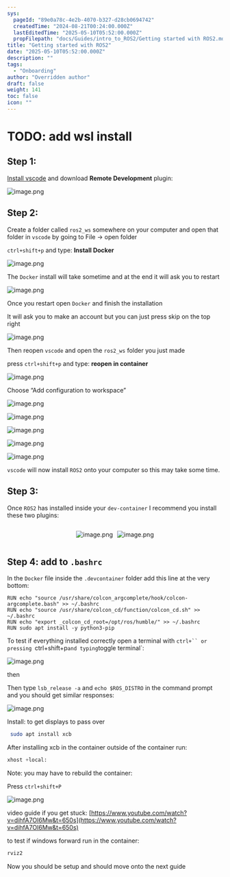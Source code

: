 ```yaml
---
sys:
  pageId: "89e0a78c-4e2b-4070-b327-d28cb0694742"
  createdTime: "2024-08-21T00:24:00.000Z"
  lastEditedTime: "2025-05-10T05:52:00.000Z"
  propFilepath: "docs/Guides/intro_to_ROS2/Getting started with ROS2.md"
title: "Getting started with ROS2"
date: "2025-05-10T05:52:00.000Z"
description: ""
tags:
  - "Onboarding"
author: "Overridden author"
draft: false
weight: 141
toc: false
icon: ""
---
```


# TODO: add wsl install

## Step 1:

[Install vscode](https://code.visualstudio.com/download) and download **Remote Development** plugin:

![image.png](https://prod-files-secure.s3.us-west-2.amazonaws.com/d518164a-d88e-44d1-a4ee-3adb3bd8bce0/efb52993-1881-4a40-b95e-6f020334f022/image.png?X-Amz-Algorithm=AWS4-HMAC-SHA256&X-Amz-Content-Sha256=UNSIGNED-PAYLOAD&X-Amz-Credential=ASIAZI2LB466ZIA6GMQL%2F20250612%2Fus-west-2%2Fs3%2Faws4_request&X-Amz-Date=20250612T022954Z&X-Amz-Expires=3600&X-Amz-Security-Token=IQoJb3JpZ2luX2VjEAsaCXVzLXdlc3QtMiJIMEYCIQC25hgTXAoDfrjAjwMFILX8yGoPpimcrohwwGHWU8B2%2FgIhAOw%2F%2FnG6P0%2Fiy9Zly8RPmK3RlYRETbTqUQROJOC9Pif4KogECOP%2F%2F%2F%2F%2F%2F%2F%2F%2F%2FwEQABoMNjM3NDIzMTgzODA1IgylyhLMZyVGhF4T3yMq3AMxweoLuc7j9BErRH3Bgh3azQmYw%2BICviIJYg93XqEP0npfJSa5dqyh45xrCZa4nyjCTI7AfZSZYKAIa26xu2OBOH7CSM4rw%2Bd686jvT6VQyMHrN21O0IdTARnHuWQXZYFhUUcluo8seeIwXN1ydJh%2F4GTemMjcfry%2BuD7cAnISHfPsv6s%2FLifANEM3Rt7GrrHwUli77DCAV4CPjY2qFU%2BviER8RME%2BjEbY3t1aerTRdvOXrbN81iLmrJPcl5WG2w%2B8pofsmzBdfISLWj%2BitQ8nB8rMCOsYj%2FzeCx%2FVJHw4BfE4QMaYW5wCKv3MaQEpFsB9knLuvdSv4ZzVpkS172ExufPydEn6YlOQY%2FYMNhnD4K06361pphTRc%2BqMiskBRybHX5vf6OliVL4qO7yf77bpvFr4VXXN7trPx8bAXKXAz3D%2FtlKxbEl5LZZRNiub%2B99RcjkJKX3I6mnuwk03KypQRKYq2k9lQfMnSclDZ%2B67ynN6kp1ibNVsRTg%2FxlMARDhmfiyvJkb8hZPJbsiVAJFvbOMh3%2BQQuyy7XJO6iqj7hzVQH8ZfW1zLcrRADS3VQiXjr5EXJmkkN6EiWQoBdohMR9qN%2Fh1i2yBmtJOLmy9rAu9O%2FaK5yaEPX6tKzzDc8ajCBjqkASb64HIXuKjgbMsgfO%2BIcaniFaaVaXXfyetHp9ksW6bsAwsn29FxZzchBm9d4%2FuQs2zJqH7jK4gUL5h%2BqT2F5fc6NxOcueklIwlLwW9%2BBp4mNldU%2BpNENG%2BO%2FeswtyOx4ESKMP8YPxjKZYN9IFbbuk2jDXDalpgGUFjeYLl8exjQTP5MYFdtbywmSWJC6R8etWx9W2gWlWVCvC7p8FgD%2BJAOWMlx&X-Amz-Signature=7c9c951e8b8d21e1feebc73764073d4dc3adec0f9bc8c3c1fa8a09407f71176c&X-Amz-SignedHeaders=host&x-amz-checksum-mode=ENABLED&x-id=GetObject)

## Step 2:

Create a folder called `ros2_ws` somewhere on your computer and open that folder in `vscode` by going to File → open folder 

`ctrl+shift+p` and type: **Install Docker**

![image.png](https://prod-files-secure.s3.us-west-2.amazonaws.com/d518164a-d88e-44d1-a4ee-3adb3bd8bce0/2269dc0e-1cd5-47ff-bceb-c04ad9b2eab0/image.png?X-Amz-Algorithm=AWS4-HMAC-SHA256&X-Amz-Content-Sha256=UNSIGNED-PAYLOAD&X-Amz-Credential=ASIAZI2LB466ZIA6GMQL%2F20250612%2Fus-west-2%2Fs3%2Faws4_request&X-Amz-Date=20250612T022954Z&X-Amz-Expires=3600&X-Amz-Security-Token=IQoJb3JpZ2luX2VjEAsaCXVzLXdlc3QtMiJIMEYCIQC25hgTXAoDfrjAjwMFILX8yGoPpimcrohwwGHWU8B2%2FgIhAOw%2F%2FnG6P0%2Fiy9Zly8RPmK3RlYRETbTqUQROJOC9Pif4KogECOP%2F%2F%2F%2F%2F%2F%2F%2F%2F%2FwEQABoMNjM3NDIzMTgzODA1IgylyhLMZyVGhF4T3yMq3AMxweoLuc7j9BErRH3Bgh3azQmYw%2BICviIJYg93XqEP0npfJSa5dqyh45xrCZa4nyjCTI7AfZSZYKAIa26xu2OBOH7CSM4rw%2Bd686jvT6VQyMHrN21O0IdTARnHuWQXZYFhUUcluo8seeIwXN1ydJh%2F4GTemMjcfry%2BuD7cAnISHfPsv6s%2FLifANEM3Rt7GrrHwUli77DCAV4CPjY2qFU%2BviER8RME%2BjEbY3t1aerTRdvOXrbN81iLmrJPcl5WG2w%2B8pofsmzBdfISLWj%2BitQ8nB8rMCOsYj%2FzeCx%2FVJHw4BfE4QMaYW5wCKv3MaQEpFsB9knLuvdSv4ZzVpkS172ExufPydEn6YlOQY%2FYMNhnD4K06361pphTRc%2BqMiskBRybHX5vf6OliVL4qO7yf77bpvFr4VXXN7trPx8bAXKXAz3D%2FtlKxbEl5LZZRNiub%2B99RcjkJKX3I6mnuwk03KypQRKYq2k9lQfMnSclDZ%2B67ynN6kp1ibNVsRTg%2FxlMARDhmfiyvJkb8hZPJbsiVAJFvbOMh3%2BQQuyy7XJO6iqj7hzVQH8ZfW1zLcrRADS3VQiXjr5EXJmkkN6EiWQoBdohMR9qN%2Fh1i2yBmtJOLmy9rAu9O%2FaK5yaEPX6tKzzDc8ajCBjqkASb64HIXuKjgbMsgfO%2BIcaniFaaVaXXfyetHp9ksW6bsAwsn29FxZzchBm9d4%2FuQs2zJqH7jK4gUL5h%2BqT2F5fc6NxOcueklIwlLwW9%2BBp4mNldU%2BpNENG%2BO%2FeswtyOx4ESKMP8YPxjKZYN9IFbbuk2jDXDalpgGUFjeYLl8exjQTP5MYFdtbywmSWJC6R8etWx9W2gWlWVCvC7p8FgD%2BJAOWMlx&X-Amz-Signature=e239cebab432e912fc755a1263538c5cd679283955b809ec7a168605258f9e45&X-Amz-SignedHeaders=host&x-amz-checksum-mode=ENABLED&x-id=GetObject)

The `Docker` install will take sometime and at the end it will ask you to restart

![image.png](https://prod-files-secure.s3.us-west-2.amazonaws.com/d518164a-d88e-44d1-a4ee-3adb3bd8bce0/ed233f78-be33-4b1f-b89c-9c346c0e961e/image.png?X-Amz-Algorithm=AWS4-HMAC-SHA256&X-Amz-Content-Sha256=UNSIGNED-PAYLOAD&X-Amz-Credential=ASIAZI2LB466ZIA6GMQL%2F20250612%2Fus-west-2%2Fs3%2Faws4_request&X-Amz-Date=20250612T022954Z&X-Amz-Expires=3600&X-Amz-Security-Token=IQoJb3JpZ2luX2VjEAsaCXVzLXdlc3QtMiJIMEYCIQC25hgTXAoDfrjAjwMFILX8yGoPpimcrohwwGHWU8B2%2FgIhAOw%2F%2FnG6P0%2Fiy9Zly8RPmK3RlYRETbTqUQROJOC9Pif4KogECOP%2F%2F%2F%2F%2F%2F%2F%2F%2F%2FwEQABoMNjM3NDIzMTgzODA1IgylyhLMZyVGhF4T3yMq3AMxweoLuc7j9BErRH3Bgh3azQmYw%2BICviIJYg93XqEP0npfJSa5dqyh45xrCZa4nyjCTI7AfZSZYKAIa26xu2OBOH7CSM4rw%2Bd686jvT6VQyMHrN21O0IdTARnHuWQXZYFhUUcluo8seeIwXN1ydJh%2F4GTemMjcfry%2BuD7cAnISHfPsv6s%2FLifANEM3Rt7GrrHwUli77DCAV4CPjY2qFU%2BviER8RME%2BjEbY3t1aerTRdvOXrbN81iLmrJPcl5WG2w%2B8pofsmzBdfISLWj%2BitQ8nB8rMCOsYj%2FzeCx%2FVJHw4BfE4QMaYW5wCKv3MaQEpFsB9knLuvdSv4ZzVpkS172ExufPydEn6YlOQY%2FYMNhnD4K06361pphTRc%2BqMiskBRybHX5vf6OliVL4qO7yf77bpvFr4VXXN7trPx8bAXKXAz3D%2FtlKxbEl5LZZRNiub%2B99RcjkJKX3I6mnuwk03KypQRKYq2k9lQfMnSclDZ%2B67ynN6kp1ibNVsRTg%2FxlMARDhmfiyvJkb8hZPJbsiVAJFvbOMh3%2BQQuyy7XJO6iqj7hzVQH8ZfW1zLcrRADS3VQiXjr5EXJmkkN6EiWQoBdohMR9qN%2Fh1i2yBmtJOLmy9rAu9O%2FaK5yaEPX6tKzzDc8ajCBjqkASb64HIXuKjgbMsgfO%2BIcaniFaaVaXXfyetHp9ksW6bsAwsn29FxZzchBm9d4%2FuQs2zJqH7jK4gUL5h%2BqT2F5fc6NxOcueklIwlLwW9%2BBp4mNldU%2BpNENG%2BO%2FeswtyOx4ESKMP8YPxjKZYN9IFbbuk2jDXDalpgGUFjeYLl8exjQTP5MYFdtbywmSWJC6R8etWx9W2gWlWVCvC7p8FgD%2BJAOWMlx&X-Amz-Signature=e9aeb7b08ac085d5a6c54831e211db1e9ce3cc133747711962a16c48680e8a02&X-Amz-SignedHeaders=host&x-amz-checksum-mode=ENABLED&x-id=GetObject)

Once you restart open `Docker` and finish the installation

It will ask you to make an account but you can just press skip on the top right

![image.png](https://prod-files-secure.s3.us-west-2.amazonaws.com/d518164a-d88e-44d1-a4ee-3adb3bd8bce0/21010ad9-1659-4fd9-9f59-9932a09b2a3d/image.png?X-Amz-Algorithm=AWS4-HMAC-SHA256&X-Amz-Content-Sha256=UNSIGNED-PAYLOAD&X-Amz-Credential=ASIAZI2LB466ZIA6GMQL%2F20250612%2Fus-west-2%2Fs3%2Faws4_request&X-Amz-Date=20250612T022954Z&X-Amz-Expires=3600&X-Amz-Security-Token=IQoJb3JpZ2luX2VjEAsaCXVzLXdlc3QtMiJIMEYCIQC25hgTXAoDfrjAjwMFILX8yGoPpimcrohwwGHWU8B2%2FgIhAOw%2F%2FnG6P0%2Fiy9Zly8RPmK3RlYRETbTqUQROJOC9Pif4KogECOP%2F%2F%2F%2F%2F%2F%2F%2F%2F%2FwEQABoMNjM3NDIzMTgzODA1IgylyhLMZyVGhF4T3yMq3AMxweoLuc7j9BErRH3Bgh3azQmYw%2BICviIJYg93XqEP0npfJSa5dqyh45xrCZa4nyjCTI7AfZSZYKAIa26xu2OBOH7CSM4rw%2Bd686jvT6VQyMHrN21O0IdTARnHuWQXZYFhUUcluo8seeIwXN1ydJh%2F4GTemMjcfry%2BuD7cAnISHfPsv6s%2FLifANEM3Rt7GrrHwUli77DCAV4CPjY2qFU%2BviER8RME%2BjEbY3t1aerTRdvOXrbN81iLmrJPcl5WG2w%2B8pofsmzBdfISLWj%2BitQ8nB8rMCOsYj%2FzeCx%2FVJHw4BfE4QMaYW5wCKv3MaQEpFsB9knLuvdSv4ZzVpkS172ExufPydEn6YlOQY%2FYMNhnD4K06361pphTRc%2BqMiskBRybHX5vf6OliVL4qO7yf77bpvFr4VXXN7trPx8bAXKXAz3D%2FtlKxbEl5LZZRNiub%2B99RcjkJKX3I6mnuwk03KypQRKYq2k9lQfMnSclDZ%2B67ynN6kp1ibNVsRTg%2FxlMARDhmfiyvJkb8hZPJbsiVAJFvbOMh3%2BQQuyy7XJO6iqj7hzVQH8ZfW1zLcrRADS3VQiXjr5EXJmkkN6EiWQoBdohMR9qN%2Fh1i2yBmtJOLmy9rAu9O%2FaK5yaEPX6tKzzDc8ajCBjqkASb64HIXuKjgbMsgfO%2BIcaniFaaVaXXfyetHp9ksW6bsAwsn29FxZzchBm9d4%2FuQs2zJqH7jK4gUL5h%2BqT2F5fc6NxOcueklIwlLwW9%2BBp4mNldU%2BpNENG%2BO%2FeswtyOx4ESKMP8YPxjKZYN9IFbbuk2jDXDalpgGUFjeYLl8exjQTP5MYFdtbywmSWJC6R8etWx9W2gWlWVCvC7p8FgD%2BJAOWMlx&X-Amz-Signature=07700dd023352e7a976b7e3e471299435f9dd255164d672231de5cf4ec89d984&X-Amz-SignedHeaders=host&x-amz-checksum-mode=ENABLED&x-id=GetObject)

Then reopen `vscode` and open the `ros2_ws` folder you just made

press `ctrl+shift+p` and type: **reopen in container**

![image.png](https://prod-files-secure.s3.us-west-2.amazonaws.com/d518164a-d88e-44d1-a4ee-3adb3bd8bce0/4e93b8c2-41ad-488c-8095-c74205196118/image.png?X-Amz-Algorithm=AWS4-HMAC-SHA256&X-Amz-Content-Sha256=UNSIGNED-PAYLOAD&X-Amz-Credential=ASIAZI2LB466ZIA6GMQL%2F20250612%2Fus-west-2%2Fs3%2Faws4_request&X-Amz-Date=20250612T022954Z&X-Amz-Expires=3600&X-Amz-Security-Token=IQoJb3JpZ2luX2VjEAsaCXVzLXdlc3QtMiJIMEYCIQC25hgTXAoDfrjAjwMFILX8yGoPpimcrohwwGHWU8B2%2FgIhAOw%2F%2FnG6P0%2Fiy9Zly8RPmK3RlYRETbTqUQROJOC9Pif4KogECOP%2F%2F%2F%2F%2F%2F%2F%2F%2F%2FwEQABoMNjM3NDIzMTgzODA1IgylyhLMZyVGhF4T3yMq3AMxweoLuc7j9BErRH3Bgh3azQmYw%2BICviIJYg93XqEP0npfJSa5dqyh45xrCZa4nyjCTI7AfZSZYKAIa26xu2OBOH7CSM4rw%2Bd686jvT6VQyMHrN21O0IdTARnHuWQXZYFhUUcluo8seeIwXN1ydJh%2F4GTemMjcfry%2BuD7cAnISHfPsv6s%2FLifANEM3Rt7GrrHwUli77DCAV4CPjY2qFU%2BviER8RME%2BjEbY3t1aerTRdvOXrbN81iLmrJPcl5WG2w%2B8pofsmzBdfISLWj%2BitQ8nB8rMCOsYj%2FzeCx%2FVJHw4BfE4QMaYW5wCKv3MaQEpFsB9knLuvdSv4ZzVpkS172ExufPydEn6YlOQY%2FYMNhnD4K06361pphTRc%2BqMiskBRybHX5vf6OliVL4qO7yf77bpvFr4VXXN7trPx8bAXKXAz3D%2FtlKxbEl5LZZRNiub%2B99RcjkJKX3I6mnuwk03KypQRKYq2k9lQfMnSclDZ%2B67ynN6kp1ibNVsRTg%2FxlMARDhmfiyvJkb8hZPJbsiVAJFvbOMh3%2BQQuyy7XJO6iqj7hzVQH8ZfW1zLcrRADS3VQiXjr5EXJmkkN6EiWQoBdohMR9qN%2Fh1i2yBmtJOLmy9rAu9O%2FaK5yaEPX6tKzzDc8ajCBjqkASb64HIXuKjgbMsgfO%2BIcaniFaaVaXXfyetHp9ksW6bsAwsn29FxZzchBm9d4%2FuQs2zJqH7jK4gUL5h%2BqT2F5fc6NxOcueklIwlLwW9%2BBp4mNldU%2BpNENG%2BO%2FeswtyOx4ESKMP8YPxjKZYN9IFbbuk2jDXDalpgGUFjeYLl8exjQTP5MYFdtbywmSWJC6R8etWx9W2gWlWVCvC7p8FgD%2BJAOWMlx&X-Amz-Signature=1b259e07249a0abe2fa58d080f00163d4fe80841fb89a8204e899ee8741ade31&X-Amz-SignedHeaders=host&x-amz-checksum-mode=ENABLED&x-id=GetObject)

Choose “Add configuration to workspace”

![image.png](https://prod-files-secure.s3.us-west-2.amazonaws.com/d518164a-d88e-44d1-a4ee-3adb3bd8bce0/9560b282-5060-4989-ba37-97e7b2c22476/image.png?X-Amz-Algorithm=AWS4-HMAC-SHA256&X-Amz-Content-Sha256=UNSIGNED-PAYLOAD&X-Amz-Credential=ASIAZI2LB466ZIA6GMQL%2F20250612%2Fus-west-2%2Fs3%2Faws4_request&X-Amz-Date=20250612T022954Z&X-Amz-Expires=3600&X-Amz-Security-Token=IQoJb3JpZ2luX2VjEAsaCXVzLXdlc3QtMiJIMEYCIQC25hgTXAoDfrjAjwMFILX8yGoPpimcrohwwGHWU8B2%2FgIhAOw%2F%2FnG6P0%2Fiy9Zly8RPmK3RlYRETbTqUQROJOC9Pif4KogECOP%2F%2F%2F%2F%2F%2F%2F%2F%2F%2FwEQABoMNjM3NDIzMTgzODA1IgylyhLMZyVGhF4T3yMq3AMxweoLuc7j9BErRH3Bgh3azQmYw%2BICviIJYg93XqEP0npfJSa5dqyh45xrCZa4nyjCTI7AfZSZYKAIa26xu2OBOH7CSM4rw%2Bd686jvT6VQyMHrN21O0IdTARnHuWQXZYFhUUcluo8seeIwXN1ydJh%2F4GTemMjcfry%2BuD7cAnISHfPsv6s%2FLifANEM3Rt7GrrHwUli77DCAV4CPjY2qFU%2BviER8RME%2BjEbY3t1aerTRdvOXrbN81iLmrJPcl5WG2w%2B8pofsmzBdfISLWj%2BitQ8nB8rMCOsYj%2FzeCx%2FVJHw4BfE4QMaYW5wCKv3MaQEpFsB9knLuvdSv4ZzVpkS172ExufPydEn6YlOQY%2FYMNhnD4K06361pphTRc%2BqMiskBRybHX5vf6OliVL4qO7yf77bpvFr4VXXN7trPx8bAXKXAz3D%2FtlKxbEl5LZZRNiub%2B99RcjkJKX3I6mnuwk03KypQRKYq2k9lQfMnSclDZ%2B67ynN6kp1ibNVsRTg%2FxlMARDhmfiyvJkb8hZPJbsiVAJFvbOMh3%2BQQuyy7XJO6iqj7hzVQH8ZfW1zLcrRADS3VQiXjr5EXJmkkN6EiWQoBdohMR9qN%2Fh1i2yBmtJOLmy9rAu9O%2FaK5yaEPX6tKzzDc8ajCBjqkASb64HIXuKjgbMsgfO%2BIcaniFaaVaXXfyetHp9ksW6bsAwsn29FxZzchBm9d4%2FuQs2zJqH7jK4gUL5h%2BqT2F5fc6NxOcueklIwlLwW9%2BBp4mNldU%2BpNENG%2BO%2FeswtyOx4ESKMP8YPxjKZYN9IFbbuk2jDXDalpgGUFjeYLl8exjQTP5MYFdtbywmSWJC6R8etWx9W2gWlWVCvC7p8FgD%2BJAOWMlx&X-Amz-Signature=c93d565a3b3e803f8e17d70f2d6041c9b6f612b3f455d4eb1be5d2299e1bb3f8&X-Amz-SignedHeaders=host&x-amz-checksum-mode=ENABLED&x-id=GetObject)

![image.png](https://prod-files-secure.s3.us-west-2.amazonaws.com/d518164a-d88e-44d1-a4ee-3adb3bd8bce0/2ee63f81-886b-48e8-a553-dc6e5eac99e4/image.png?X-Amz-Algorithm=AWS4-HMAC-SHA256&X-Amz-Content-Sha256=UNSIGNED-PAYLOAD&X-Amz-Credential=ASIAZI2LB466ZIA6GMQL%2F20250612%2Fus-west-2%2Fs3%2Faws4_request&X-Amz-Date=20250612T022954Z&X-Amz-Expires=3600&X-Amz-Security-Token=IQoJb3JpZ2luX2VjEAsaCXVzLXdlc3QtMiJIMEYCIQC25hgTXAoDfrjAjwMFILX8yGoPpimcrohwwGHWU8B2%2FgIhAOw%2F%2FnG6P0%2Fiy9Zly8RPmK3RlYRETbTqUQROJOC9Pif4KogECOP%2F%2F%2F%2F%2F%2F%2F%2F%2F%2FwEQABoMNjM3NDIzMTgzODA1IgylyhLMZyVGhF4T3yMq3AMxweoLuc7j9BErRH3Bgh3azQmYw%2BICviIJYg93XqEP0npfJSa5dqyh45xrCZa4nyjCTI7AfZSZYKAIa26xu2OBOH7CSM4rw%2Bd686jvT6VQyMHrN21O0IdTARnHuWQXZYFhUUcluo8seeIwXN1ydJh%2F4GTemMjcfry%2BuD7cAnISHfPsv6s%2FLifANEM3Rt7GrrHwUli77DCAV4CPjY2qFU%2BviER8RME%2BjEbY3t1aerTRdvOXrbN81iLmrJPcl5WG2w%2B8pofsmzBdfISLWj%2BitQ8nB8rMCOsYj%2FzeCx%2FVJHw4BfE4QMaYW5wCKv3MaQEpFsB9knLuvdSv4ZzVpkS172ExufPydEn6YlOQY%2FYMNhnD4K06361pphTRc%2BqMiskBRybHX5vf6OliVL4qO7yf77bpvFr4VXXN7trPx8bAXKXAz3D%2FtlKxbEl5LZZRNiub%2B99RcjkJKX3I6mnuwk03KypQRKYq2k9lQfMnSclDZ%2B67ynN6kp1ibNVsRTg%2FxlMARDhmfiyvJkb8hZPJbsiVAJFvbOMh3%2BQQuyy7XJO6iqj7hzVQH8ZfW1zLcrRADS3VQiXjr5EXJmkkN6EiWQoBdohMR9qN%2Fh1i2yBmtJOLmy9rAu9O%2FaK5yaEPX6tKzzDc8ajCBjqkASb64HIXuKjgbMsgfO%2BIcaniFaaVaXXfyetHp9ksW6bsAwsn29FxZzchBm9d4%2FuQs2zJqH7jK4gUL5h%2BqT2F5fc6NxOcueklIwlLwW9%2BBp4mNldU%2BpNENG%2BO%2FeswtyOx4ESKMP8YPxjKZYN9IFbbuk2jDXDalpgGUFjeYLl8exjQTP5MYFdtbywmSWJC6R8etWx9W2gWlWVCvC7p8FgD%2BJAOWMlx&X-Amz-Signature=6f1576f97738cc49c55b801107c669b9f862743436df8e5c7be6147cf70f6388&X-Amz-SignedHeaders=host&x-amz-checksum-mode=ENABLED&x-id=GetObject)

![image.png](https://prod-files-secure.s3.us-west-2.amazonaws.com/d518164a-d88e-44d1-a4ee-3adb3bd8bce0/ae1580b2-b048-407e-aed9-b584224a7a04/image.png?X-Amz-Algorithm=AWS4-HMAC-SHA256&X-Amz-Content-Sha256=UNSIGNED-PAYLOAD&X-Amz-Credential=ASIAZI2LB466ZIA6GMQL%2F20250612%2Fus-west-2%2Fs3%2Faws4_request&X-Amz-Date=20250612T022954Z&X-Amz-Expires=3600&X-Amz-Security-Token=IQoJb3JpZ2luX2VjEAsaCXVzLXdlc3QtMiJIMEYCIQC25hgTXAoDfrjAjwMFILX8yGoPpimcrohwwGHWU8B2%2FgIhAOw%2F%2FnG6P0%2Fiy9Zly8RPmK3RlYRETbTqUQROJOC9Pif4KogECOP%2F%2F%2F%2F%2F%2F%2F%2F%2F%2FwEQABoMNjM3NDIzMTgzODA1IgylyhLMZyVGhF4T3yMq3AMxweoLuc7j9BErRH3Bgh3azQmYw%2BICviIJYg93XqEP0npfJSa5dqyh45xrCZa4nyjCTI7AfZSZYKAIa26xu2OBOH7CSM4rw%2Bd686jvT6VQyMHrN21O0IdTARnHuWQXZYFhUUcluo8seeIwXN1ydJh%2F4GTemMjcfry%2BuD7cAnISHfPsv6s%2FLifANEM3Rt7GrrHwUli77DCAV4CPjY2qFU%2BviER8RME%2BjEbY3t1aerTRdvOXrbN81iLmrJPcl5WG2w%2B8pofsmzBdfISLWj%2BitQ8nB8rMCOsYj%2FzeCx%2FVJHw4BfE4QMaYW5wCKv3MaQEpFsB9knLuvdSv4ZzVpkS172ExufPydEn6YlOQY%2FYMNhnD4K06361pphTRc%2BqMiskBRybHX5vf6OliVL4qO7yf77bpvFr4VXXN7trPx8bAXKXAz3D%2FtlKxbEl5LZZRNiub%2B99RcjkJKX3I6mnuwk03KypQRKYq2k9lQfMnSclDZ%2B67ynN6kp1ibNVsRTg%2FxlMARDhmfiyvJkb8hZPJbsiVAJFvbOMh3%2BQQuyy7XJO6iqj7hzVQH8ZfW1zLcrRADS3VQiXjr5EXJmkkN6EiWQoBdohMR9qN%2Fh1i2yBmtJOLmy9rAu9O%2FaK5yaEPX6tKzzDc8ajCBjqkASb64HIXuKjgbMsgfO%2BIcaniFaaVaXXfyetHp9ksW6bsAwsn29FxZzchBm9d4%2FuQs2zJqH7jK4gUL5h%2BqT2F5fc6NxOcueklIwlLwW9%2BBp4mNldU%2BpNENG%2BO%2FeswtyOx4ESKMP8YPxjKZYN9IFbbuk2jDXDalpgGUFjeYLl8exjQTP5MYFdtbywmSWJC6R8etWx9W2gWlWVCvC7p8FgD%2BJAOWMlx&X-Amz-Signature=f9c1373a19810196d0be5dee970b85777cd7822b9bfc8de92a74a64dd70c656c&X-Amz-SignedHeaders=host&x-amz-checksum-mode=ENABLED&x-id=GetObject)

![image.png](https://prod-files-secure.s3.us-west-2.amazonaws.com/d518164a-d88e-44d1-a4ee-3adb3bd8bce0/53255b28-f75e-430f-b9e3-c0ac8577e42b/image.png?X-Amz-Algorithm=AWS4-HMAC-SHA256&X-Amz-Content-Sha256=UNSIGNED-PAYLOAD&X-Amz-Credential=ASIAZI2LB466ZIA6GMQL%2F20250612%2Fus-west-2%2Fs3%2Faws4_request&X-Amz-Date=20250612T022954Z&X-Amz-Expires=3600&X-Amz-Security-Token=IQoJb3JpZ2luX2VjEAsaCXVzLXdlc3QtMiJIMEYCIQC25hgTXAoDfrjAjwMFILX8yGoPpimcrohwwGHWU8B2%2FgIhAOw%2F%2FnG6P0%2Fiy9Zly8RPmK3RlYRETbTqUQROJOC9Pif4KogECOP%2F%2F%2F%2F%2F%2F%2F%2F%2F%2FwEQABoMNjM3NDIzMTgzODA1IgylyhLMZyVGhF4T3yMq3AMxweoLuc7j9BErRH3Bgh3azQmYw%2BICviIJYg93XqEP0npfJSa5dqyh45xrCZa4nyjCTI7AfZSZYKAIa26xu2OBOH7CSM4rw%2Bd686jvT6VQyMHrN21O0IdTARnHuWQXZYFhUUcluo8seeIwXN1ydJh%2F4GTemMjcfry%2BuD7cAnISHfPsv6s%2FLifANEM3Rt7GrrHwUli77DCAV4CPjY2qFU%2BviER8RME%2BjEbY3t1aerTRdvOXrbN81iLmrJPcl5WG2w%2B8pofsmzBdfISLWj%2BitQ8nB8rMCOsYj%2FzeCx%2FVJHw4BfE4QMaYW5wCKv3MaQEpFsB9knLuvdSv4ZzVpkS172ExufPydEn6YlOQY%2FYMNhnD4K06361pphTRc%2BqMiskBRybHX5vf6OliVL4qO7yf77bpvFr4VXXN7trPx8bAXKXAz3D%2FtlKxbEl5LZZRNiub%2B99RcjkJKX3I6mnuwk03KypQRKYq2k9lQfMnSclDZ%2B67ynN6kp1ibNVsRTg%2FxlMARDhmfiyvJkb8hZPJbsiVAJFvbOMh3%2BQQuyy7XJO6iqj7hzVQH8ZfW1zLcrRADS3VQiXjr5EXJmkkN6EiWQoBdohMR9qN%2Fh1i2yBmtJOLmy9rAu9O%2FaK5yaEPX6tKzzDc8ajCBjqkASb64HIXuKjgbMsgfO%2BIcaniFaaVaXXfyetHp9ksW6bsAwsn29FxZzchBm9d4%2FuQs2zJqH7jK4gUL5h%2BqT2F5fc6NxOcueklIwlLwW9%2BBp4mNldU%2BpNENG%2BO%2FeswtyOx4ESKMP8YPxjKZYN9IFbbuk2jDXDalpgGUFjeYLl8exjQTP5MYFdtbywmSWJC6R8etWx9W2gWlWVCvC7p8FgD%2BJAOWMlx&X-Amz-Signature=3f1fdda9d7b4560d0d00a0d1d947fa08cb6d578c6df93ea17b5873350ba35ad8&X-Amz-SignedHeaders=host&x-amz-checksum-mode=ENABLED&x-id=GetObject)

![image.png](https://prod-files-secure.s3.us-west-2.amazonaws.com/d518164a-d88e-44d1-a4ee-3adb3bd8bce0/7c562767-5af9-4ffb-97d1-327bcdf4ee00/image.png?X-Amz-Algorithm=AWS4-HMAC-SHA256&X-Amz-Content-Sha256=UNSIGNED-PAYLOAD&X-Amz-Credential=ASIAZI2LB466ZIA6GMQL%2F20250612%2Fus-west-2%2Fs3%2Faws4_request&X-Amz-Date=20250612T022954Z&X-Amz-Expires=3600&X-Amz-Security-Token=IQoJb3JpZ2luX2VjEAsaCXVzLXdlc3QtMiJIMEYCIQC25hgTXAoDfrjAjwMFILX8yGoPpimcrohwwGHWU8B2%2FgIhAOw%2F%2FnG6P0%2Fiy9Zly8RPmK3RlYRETbTqUQROJOC9Pif4KogECOP%2F%2F%2F%2F%2F%2F%2F%2F%2F%2FwEQABoMNjM3NDIzMTgzODA1IgylyhLMZyVGhF4T3yMq3AMxweoLuc7j9BErRH3Bgh3azQmYw%2BICviIJYg93XqEP0npfJSa5dqyh45xrCZa4nyjCTI7AfZSZYKAIa26xu2OBOH7CSM4rw%2Bd686jvT6VQyMHrN21O0IdTARnHuWQXZYFhUUcluo8seeIwXN1ydJh%2F4GTemMjcfry%2BuD7cAnISHfPsv6s%2FLifANEM3Rt7GrrHwUli77DCAV4CPjY2qFU%2BviER8RME%2BjEbY3t1aerTRdvOXrbN81iLmrJPcl5WG2w%2B8pofsmzBdfISLWj%2BitQ8nB8rMCOsYj%2FzeCx%2FVJHw4BfE4QMaYW5wCKv3MaQEpFsB9knLuvdSv4ZzVpkS172ExufPydEn6YlOQY%2FYMNhnD4K06361pphTRc%2BqMiskBRybHX5vf6OliVL4qO7yf77bpvFr4VXXN7trPx8bAXKXAz3D%2FtlKxbEl5LZZRNiub%2B99RcjkJKX3I6mnuwk03KypQRKYq2k9lQfMnSclDZ%2B67ynN6kp1ibNVsRTg%2FxlMARDhmfiyvJkb8hZPJbsiVAJFvbOMh3%2BQQuyy7XJO6iqj7hzVQH8ZfW1zLcrRADS3VQiXjr5EXJmkkN6EiWQoBdohMR9qN%2Fh1i2yBmtJOLmy9rAu9O%2FaK5yaEPX6tKzzDc8ajCBjqkASb64HIXuKjgbMsgfO%2BIcaniFaaVaXXfyetHp9ksW6bsAwsn29FxZzchBm9d4%2FuQs2zJqH7jK4gUL5h%2BqT2F5fc6NxOcueklIwlLwW9%2BBp4mNldU%2BpNENG%2BO%2FeswtyOx4ESKMP8YPxjKZYN9IFbbuk2jDXDalpgGUFjeYLl8exjQTP5MYFdtbywmSWJC6R8etWx9W2gWlWVCvC7p8FgD%2BJAOWMlx&X-Amz-Signature=05fe9f0db0b0bd54a8a185de68907f5a2b71111b5354117a1ae50c1cd9b1496c&X-Amz-SignedHeaders=host&x-amz-checksum-mode=ENABLED&x-id=GetObject)

`vscode` will now install `ROS2` onto your computer so this may take some time.

## Step 3:

Once `ROS2` has installed inside your `dev-container` I recommend you install these two plugins:

<div style="display: flex;flex-direction: row; column-gap:10px; max-width: 630px;justify-content: center;">
<div>

![image.png](https://prod-files-secure.s3.us-west-2.amazonaws.com/d518164a-d88e-44d1-a4ee-3adb3bd8bce0/3fc3d550-5a54-4ba1-ba6b-faa01cdb7369/image.png?X-Amz-Algorithm=AWS4-HMAC-SHA256&X-Amz-Content-Sha256=UNSIGNED-PAYLOAD&X-Amz-Credential=ASIAZI2LB466SHMOGDDK%2F20250612%2Fus-west-2%2Fs3%2Faws4_request&X-Amz-Date=20250612T022956Z&X-Amz-Expires=3600&X-Amz-Security-Token=IQoJb3JpZ2luX2VjEAoaCXVzLXdlc3QtMiJHMEUCIQDukb1V9yXrBLLx%2Bh6GffuvNf4Ph5xJuLdkJLLj9KI72gIgEn9tzMGwLpZs%2Fy99%2BD4Jlu0jCls%2BDSlSj2Jfpt%2Bf7QwqiAQI4%2F%2F%2F%2F%2F%2F%2F%2F%2F%2F%2FARAAGgw2Mzc0MjMxODM4MDUiDKzADH2yIN466BsYjircA1SVPuL136d7JcYkgGuRd4YQi%2BWAHvoKxZiF9xLsZ%2BOpdUALFzTDo9kOftIInMdsHBI90AKMdm0mxAzXKWaP6UTevP8BOlxHGEgyjyuImLfpdrqGbHau1sDNw55u%2Fe%2Bkqas3TxpunjM2MLIfeScDcAGgJSOsQ6l9%2F1Jz%2B89SuBMjc7vcCahl4Y1t5y60XpBZSgMBC2T68rtSA76v5F5rIhYtzdFxv0nGXsGPiNSfqnt9oZG6mcIBQ4JzD%2FTr%2B2f5f7AY5DcLH%2BY08PjETppg9ziD%2F2bi51MySvTxtb7%2BNBjSDRD%2BM4p%2FiZtBC7PeGTN5UW6unp6jSzcsGN%2BqvXBh5dPEYq%2BA9s0HxNEROB9LLLzZMolELP0U43gPeoHyUon24GYdRc%2FA6Ik%2BE1W%2ByIWBzwC8jonBCQrN5qrIAYuJLPG9JRsrfackvAO3S0nEHC1ZuoBjOYbKqP%2FCzCdXahKGOwjeADRo0YlvhHsA9m59sb7gxo%2BFcSHmgLLR6BkNC5VXx7GC817Wumbhipcuf3i4u4cUnPE9P2AKmHfWVV%2Bhxh1UkJGGUMwH%2F%2FZfdkw%2F3L4qWvChMANw3jtnwwMjymW28%2FB4H6W4ItJPaL54bmAMAEqZjGN0f7yNWOp753QeMLfxqMIGOqUBLLKgp%2BOfsIIwCKvsemMZnslaDlTlg%2Fjv6coyWbifCD6Q%2FL5hqNAcmKTC%2FwmNcNPiRTCzhrMMFt49uah8XDrpvPxHsWTu9TbSmMh7x1JD9bcstiZojnWOpvoYYqAHuIXGeAM5v%2BF4%2BviZkVL0ZpayHKXdieUezFkPJ9sNf0yW86IWHHpKYur8jQbdAw1S%2FAJkQEAFEmkLisRQz3lQLdH0aL0nZ5vq&X-Amz-Signature=f1248f4029e7a82dc4d8e17bd690b1abfa92c3fbd3e30a08eb4123b7344fb8e8&X-Amz-SignedHeaders=host&x-amz-checksum-mode=ENABLED&x-id=GetObject)

</div>
<div>

![image.png](https://prod-files-secure.s3.us-west-2.amazonaws.com/d518164a-d88e-44d1-a4ee-3adb3bd8bce0/d994cc66-13c2-4093-a5a3-f84cf4601a82/image.png?X-Amz-Algorithm=AWS4-HMAC-SHA256&X-Amz-Content-Sha256=UNSIGNED-PAYLOAD&X-Amz-Credential=ASIAZI2LB466ZRJRN44N%2F20250612%2Fus-west-2%2Fs3%2Faws4_request&X-Amz-Date=20250612T022956Z&X-Amz-Expires=3600&X-Amz-Security-Token=IQoJb3JpZ2luX2VjEAoaCXVzLXdlc3QtMiJHMEUCIDs7dk%2BlSdGv8XgZuSiwcaY%2BL2bwK2oP%2B%2F4uVRa1HrmAAiEAzauzbSjx20%2B%2FO93eOC5jirPZ3vDXil3EFzDYl7sJWSIqiAQI4%2F%2F%2F%2F%2F%2F%2F%2F%2F%2F%2FARAAGgw2Mzc0MjMxODM4MDUiDCYa1jhBjVHao%2FRfDircA781sUIKX7eh6kn19S%2BW63tNURwQCCi4A2K3YN9I4O0Ipx2bKcyzXoxul6U9K03CsAiY93QDF0YKVPrqTQYwMMjcX2rT52IwuVhg90GTzQGJZ2mmGs93YGDykZoaBksfEckHHYRnX%2FZI8I4XiF1VdNG%2BXULkEfb9XNhsTgbTm%2F4MR9sfJmRnfHACHMB%2Bgp%2F8SsA55366LV5wP4nsOiMINjhOwPFqhyAZ%2Ba3WOpl0AysX59eb%2F0ygqhk7ItX6J0yssUsgSLGd9aL2KKpKeFO%2F3gr71s0AgxHwoaGoQ8aabiHXOKNUbO0itQMUQ6DNmAvTBU9pN%2Ff50upTrmaA7g673wKqpPC78IgTkKIlCl3A54CRu67TxhT0G%2FT0MvuJu4qiNO7jKOzZc2HBmuiLXDKoU4r7nomxF2VTpyc7R6pKWcKzqY19aDn%2FfaeQcBHUoJCmK8pGwJfEDDI3fZT7WG%2F4cDNGLO6DR%2FrkScdR39Sa2l4iR5LniKOzICQmelDH%2B%2FQcTNUUn35c9hC%2F9mY2lvgww3mAmjMMVvwDj%2Ba%2FOtgkiJYQ3CPeH7iWocUEW6ETBeUfGvDE5Ni0C4MkFnv2U%2F9fqr2KzGQ9%2Bn6uo6uBbQQj9WUsq30LtlIUrq2BI74JMKDxqMIGOqUBgvtZBkUIi7f1T%2Bh2OfVdRSebVzHCAZBsoDmIeQCGDiesBNPfqbSkofZxjB4fHfidgzzpk9tB%2B7DzR5HDhG%2BpPFrMRv2LLMOWmxFmt4Yt82ef5EEuE9u801qRMzWmaDocVVz%2BfGcW7EhtzBKR2cJ04dhfnV4UblFhX2wseBuRK2OKvQy8ct%2BLSlQZ%2Fmcbq%2FlbtDih5SVy3%2FJzMymCDqgDSZ4hn6DM&X-Amz-Signature=88ad1bb9663db40c178fc8d8e569786299a13eb8e76f532c9a529690d1a336ae&X-Amz-SignedHeaders=host&x-amz-checksum-mode=ENABLED&x-id=GetObject)

</div>
</div>

## Step 4: add to `.bashrc`

In the `Docker` file inside the `.devcontainer` folder add this line at the very bottom: 

```docker
RUN echo "source /usr/share/colcon_argcomplete/hook/colcon-argcomplete.bash" >> ~/.bashrc
RUN echo "source /usr/share/colcon_cd/function/colcon_cd.sh" >> ~/.bashrc
RUN echo "export _colcon_cd_root=/opt/ros/humble/" >> ~/.bashrc
RUN sudo apt install -y python3-pip 
```

To test if everything installed correctly open a terminal with `ctrl+`` or pressing `ctrl+shift+p` and typing `toggle terminal`:

![image.png](https://prod-files-secure.s3.us-west-2.amazonaws.com/d518164a-d88e-44d1-a4ee-3adb3bd8bce0/6a4943d8-b04e-4c02-9a58-775f3384d1a5/image.png?X-Amz-Algorithm=AWS4-HMAC-SHA256&X-Amz-Content-Sha256=UNSIGNED-PAYLOAD&X-Amz-Credential=ASIAZI2LB466ZIA6GMQL%2F20250612%2Fus-west-2%2Fs3%2Faws4_request&X-Amz-Date=20250612T022954Z&X-Amz-Expires=3600&X-Amz-Security-Token=IQoJb3JpZ2luX2VjEAsaCXVzLXdlc3QtMiJIMEYCIQC25hgTXAoDfrjAjwMFILX8yGoPpimcrohwwGHWU8B2%2FgIhAOw%2F%2FnG6P0%2Fiy9Zly8RPmK3RlYRETbTqUQROJOC9Pif4KogECOP%2F%2F%2F%2F%2F%2F%2F%2F%2F%2FwEQABoMNjM3NDIzMTgzODA1IgylyhLMZyVGhF4T3yMq3AMxweoLuc7j9BErRH3Bgh3azQmYw%2BICviIJYg93XqEP0npfJSa5dqyh45xrCZa4nyjCTI7AfZSZYKAIa26xu2OBOH7CSM4rw%2Bd686jvT6VQyMHrN21O0IdTARnHuWQXZYFhUUcluo8seeIwXN1ydJh%2F4GTemMjcfry%2BuD7cAnISHfPsv6s%2FLifANEM3Rt7GrrHwUli77DCAV4CPjY2qFU%2BviER8RME%2BjEbY3t1aerTRdvOXrbN81iLmrJPcl5WG2w%2B8pofsmzBdfISLWj%2BitQ8nB8rMCOsYj%2FzeCx%2FVJHw4BfE4QMaYW5wCKv3MaQEpFsB9knLuvdSv4ZzVpkS172ExufPydEn6YlOQY%2FYMNhnD4K06361pphTRc%2BqMiskBRybHX5vf6OliVL4qO7yf77bpvFr4VXXN7trPx8bAXKXAz3D%2FtlKxbEl5LZZRNiub%2B99RcjkJKX3I6mnuwk03KypQRKYq2k9lQfMnSclDZ%2B67ynN6kp1ibNVsRTg%2FxlMARDhmfiyvJkb8hZPJbsiVAJFvbOMh3%2BQQuyy7XJO6iqj7hzVQH8ZfW1zLcrRADS3VQiXjr5EXJmkkN6EiWQoBdohMR9qN%2Fh1i2yBmtJOLmy9rAu9O%2FaK5yaEPX6tKzzDc8ajCBjqkASb64HIXuKjgbMsgfO%2BIcaniFaaVaXXfyetHp9ksW6bsAwsn29FxZzchBm9d4%2FuQs2zJqH7jK4gUL5h%2BqT2F5fc6NxOcueklIwlLwW9%2BBp4mNldU%2BpNENG%2BO%2FeswtyOx4ESKMP8YPxjKZYN9IFbbuk2jDXDalpgGUFjeYLl8exjQTP5MYFdtbywmSWJC6R8etWx9W2gWlWVCvC7p8FgD%2BJAOWMlx&X-Amz-Signature=18eb13cd904cc46621b5c1d1008acf5e81948c096c5823e1a45d13159fa88949&X-Amz-SignedHeaders=host&x-amz-checksum-mode=ENABLED&x-id=GetObject)

then 

Then type `lsb_release -a` and `echo $ROS_DISTRO` in the command prompt and you should get similar responses:

![image.png](https://prod-files-secure.s3.us-west-2.amazonaws.com/d518164a-d88e-44d1-a4ee-3adb3bd8bce0/3e635dec-a805-4e85-8b9e-d000e5b71a4e/image.png?X-Amz-Algorithm=AWS4-HMAC-SHA256&X-Amz-Content-Sha256=UNSIGNED-PAYLOAD&X-Amz-Credential=ASIAZI2LB466ZIA6GMQL%2F20250612%2Fus-west-2%2Fs3%2Faws4_request&X-Amz-Date=20250612T022954Z&X-Amz-Expires=3600&X-Amz-Security-Token=IQoJb3JpZ2luX2VjEAsaCXVzLXdlc3QtMiJIMEYCIQC25hgTXAoDfrjAjwMFILX8yGoPpimcrohwwGHWU8B2%2FgIhAOw%2F%2FnG6P0%2Fiy9Zly8RPmK3RlYRETbTqUQROJOC9Pif4KogECOP%2F%2F%2F%2F%2F%2F%2F%2F%2F%2FwEQABoMNjM3NDIzMTgzODA1IgylyhLMZyVGhF4T3yMq3AMxweoLuc7j9BErRH3Bgh3azQmYw%2BICviIJYg93XqEP0npfJSa5dqyh45xrCZa4nyjCTI7AfZSZYKAIa26xu2OBOH7CSM4rw%2Bd686jvT6VQyMHrN21O0IdTARnHuWQXZYFhUUcluo8seeIwXN1ydJh%2F4GTemMjcfry%2BuD7cAnISHfPsv6s%2FLifANEM3Rt7GrrHwUli77DCAV4CPjY2qFU%2BviER8RME%2BjEbY3t1aerTRdvOXrbN81iLmrJPcl5WG2w%2B8pofsmzBdfISLWj%2BitQ8nB8rMCOsYj%2FzeCx%2FVJHw4BfE4QMaYW5wCKv3MaQEpFsB9knLuvdSv4ZzVpkS172ExufPydEn6YlOQY%2FYMNhnD4K06361pphTRc%2BqMiskBRybHX5vf6OliVL4qO7yf77bpvFr4VXXN7trPx8bAXKXAz3D%2FtlKxbEl5LZZRNiub%2B99RcjkJKX3I6mnuwk03KypQRKYq2k9lQfMnSclDZ%2B67ynN6kp1ibNVsRTg%2FxlMARDhmfiyvJkb8hZPJbsiVAJFvbOMh3%2BQQuyy7XJO6iqj7hzVQH8ZfW1zLcrRADS3VQiXjr5EXJmkkN6EiWQoBdohMR9qN%2Fh1i2yBmtJOLmy9rAu9O%2FaK5yaEPX6tKzzDc8ajCBjqkASb64HIXuKjgbMsgfO%2BIcaniFaaVaXXfyetHp9ksW6bsAwsn29FxZzchBm9d4%2FuQs2zJqH7jK4gUL5h%2BqT2F5fc6NxOcueklIwlLwW9%2BBp4mNldU%2BpNENG%2BO%2FeswtyOx4ESKMP8YPxjKZYN9IFbbuk2jDXDalpgGUFjeYLl8exjQTP5MYFdtbywmSWJC6R8etWx9W2gWlWVCvC7p8FgD%2BJAOWMlx&X-Amz-Signature=7071d02e7592d969e13f2e2c9560647b8de4c24ee01266ff2f1cb2269ea42c85&X-Amz-SignedHeaders=host&x-amz-checksum-mode=ENABLED&x-id=GetObject)

Install:  to get displays to pass over

```bash
 sudo apt install xcb
```

After installing xcb in the container outside of the container run:

```python
xhost +local:
```

Note: you may have to rebuild the container:

Press `ctrl+shift+P`

![image.png](https://prod-files-secure.s3.us-west-2.amazonaws.com/d518164a-d88e-44d1-a4ee-3adb3bd8bce0/6c2be660-2618-4c38-9c26-53554f7a0b7b/image.png?X-Amz-Algorithm=AWS4-HMAC-SHA256&X-Amz-Content-Sha256=UNSIGNED-PAYLOAD&X-Amz-Credential=ASIAZI2LB466ZIA6GMQL%2F20250612%2Fus-west-2%2Fs3%2Faws4_request&X-Amz-Date=20250612T022954Z&X-Amz-Expires=3600&X-Amz-Security-Token=IQoJb3JpZ2luX2VjEAsaCXVzLXdlc3QtMiJIMEYCIQC25hgTXAoDfrjAjwMFILX8yGoPpimcrohwwGHWU8B2%2FgIhAOw%2F%2FnG6P0%2Fiy9Zly8RPmK3RlYRETbTqUQROJOC9Pif4KogECOP%2F%2F%2F%2F%2F%2F%2F%2F%2F%2FwEQABoMNjM3NDIzMTgzODA1IgylyhLMZyVGhF4T3yMq3AMxweoLuc7j9BErRH3Bgh3azQmYw%2BICviIJYg93XqEP0npfJSa5dqyh45xrCZa4nyjCTI7AfZSZYKAIa26xu2OBOH7CSM4rw%2Bd686jvT6VQyMHrN21O0IdTARnHuWQXZYFhUUcluo8seeIwXN1ydJh%2F4GTemMjcfry%2BuD7cAnISHfPsv6s%2FLifANEM3Rt7GrrHwUli77DCAV4CPjY2qFU%2BviER8RME%2BjEbY3t1aerTRdvOXrbN81iLmrJPcl5WG2w%2B8pofsmzBdfISLWj%2BitQ8nB8rMCOsYj%2FzeCx%2FVJHw4BfE4QMaYW5wCKv3MaQEpFsB9knLuvdSv4ZzVpkS172ExufPydEn6YlOQY%2FYMNhnD4K06361pphTRc%2BqMiskBRybHX5vf6OliVL4qO7yf77bpvFr4VXXN7trPx8bAXKXAz3D%2FtlKxbEl5LZZRNiub%2B99RcjkJKX3I6mnuwk03KypQRKYq2k9lQfMnSclDZ%2B67ynN6kp1ibNVsRTg%2FxlMARDhmfiyvJkb8hZPJbsiVAJFvbOMh3%2BQQuyy7XJO6iqj7hzVQH8ZfW1zLcrRADS3VQiXjr5EXJmkkN6EiWQoBdohMR9qN%2Fh1i2yBmtJOLmy9rAu9O%2FaK5yaEPX6tKzzDc8ajCBjqkASb64HIXuKjgbMsgfO%2BIcaniFaaVaXXfyetHp9ksW6bsAwsn29FxZzchBm9d4%2FuQs2zJqH7jK4gUL5h%2BqT2F5fc6NxOcueklIwlLwW9%2BBp4mNldU%2BpNENG%2BO%2FeswtyOx4ESKMP8YPxjKZYN9IFbbuk2jDXDalpgGUFjeYLl8exjQTP5MYFdtbywmSWJC6R8etWx9W2gWlWVCvC7p8FgD%2BJAOWMlx&X-Amz-Signature=724920eb1ad13c6f849d0c56c68da7132bd5bab9041dd1036750cc4f73b192ef&X-Amz-SignedHeaders=host&x-amz-checksum-mode=ENABLED&x-id=GetObject)

video guide if you get stuck: [https://www.youtube.com/watch?v=dihfA7Ol6Mw&t=650s](https://www.youtube.com/watch?v=dihfA7Ol6Mw&t=650s)

to test if windows forward run in the container:

```bash
rviz2
```

Now you should be setup and should move onto the next guide 
